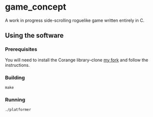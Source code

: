 # game_concept

A work in progress side-scrolling roguelike game written entirely in C.

## Using the software
### Prerequisites
You will need to install the Corange library–clone [my fork](https://github.com/dhharris/Corange) and follow the instructions.

### Building
    make

### Running
    ./platformer
